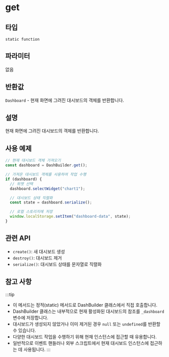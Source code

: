 # get

## 타입

`static function`

## 파라미터

없음

## 반환값

`Dashboard` - 현재 화면에 그려진 대시보드의 객체를 반환합니다.

## 설명

현재 화면에 그려진 대시보드의 객체를 반환합니다.

## 사용 예제

```javascript
// 현재 대시보드 객체 가져오기
const dashboard = DashBuilder.get();

// 가져온 대시보드 객체를 사용하여 작업 수행
if (dashboard) {
  // 위젯 선택
  dashboard.selectWidget("chart1");

  // 대시보드 상태 직렬화
  const state = dashboard.serialize();

  // 로컬 스토리지에 저장
  window.localStorage.setItem("dashboard-data", state);
}
```

## 관련 API

- `create()`: 새 대시보드 생성
- `destroy()`: 대시보드 제거
- `serialize()`: 대시보드 상태를 문자열로 직렬화

## 참고 사항
:::tip
- 이 메서드는 정적(static) 메서드로 DashBuilder 클래스에서 직접 호출합니다.
- DashBuilder 클래스는 내부적으로 현재 활성화된 대시보드의 참조를 `_dashboard` 변수에 저장합니다.
- 대시보드가 생성되지 않았거나 이미 제거된 경우 `null` 또는 `undefined`를 반환할 수 있습니다.
- 다양한 대시보드 작업을 수행하기 위해 현재 인스턴스에 접근할 때 유용합니다.
- 일반적으로 이벤트 핸들러나 외부 스크립트에서 현재 대시보드 인스턴스에 접근하는 데 사용됩니다.
:::
